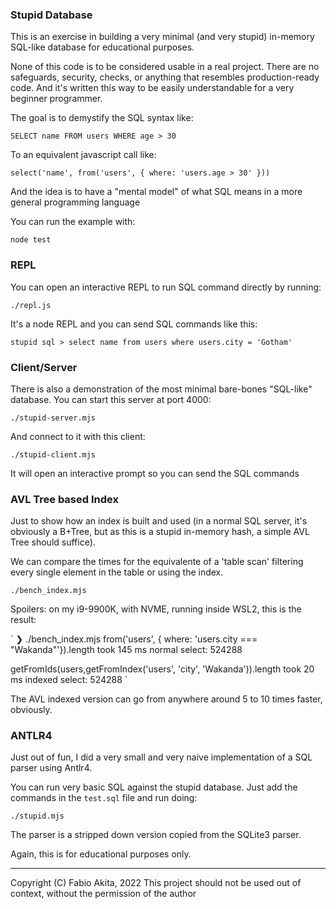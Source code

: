 ### Stupid Database

This is an exercise in building a very minimal (and very stupid) in-memory SQL-like database for educational purposes.

None of this code is to be considered usable in a real project. There are no safeguards, security, checks, or anything that resembles production-ready code. And it's written this way to be easily understandable for a very beginner programmer.

The goal is to demystify the SQL syntax like:

`SELECT name FROM users WHERE age > 30`

To an equivalent javascript call like:

`select('name', from('users', { where: 'users.age > 30' }))`

And the idea is to have a "mental model" of what SQL means in a more general programming language

You can run the example with:

`node test`

### REPL

You can open an interactive REPL to run SQL command directly by running:

`./repl.js`

It's a node REPL and you can send SQL commands like this:

`stupid sql > select name from users where users.city = 'Gotham'`


### Client/Server

There is also a demonstration of the most minimal bare-bones "SQL-like"
database. You can start this server at port 4000:

`./stupid-server.mjs`

And connect to it with this client:

`./stupid-client.mjs`

It will open an interactive prompt so you can send the SQL commands

### AVL Tree based Index

Just to show how an index is built and used (in a normal SQL server,
it's obviously a B+Tree, but as this is a stupid in-memory hash, a simple
AVL Tree should suffice).

We can compare the times for the equivalente of a 'table scan' filtering
every single element in the table or using the index.

`
./bench_index.mjs
`

Spoilers: on my i9-9900K, with NVME, running inside WSL2, this is the result:

`
❯ ./bench_index.mjs
from('users', { where: 'users.city === "Wakanda"'}).length
took 145 ms
normal select: 524288

getFromIds(users,getFromIndex('users', 'city', 'Wakanda')).length
took 20 ms
indexed select: 524288
`

The AVL indexed version can go from anywhere around 5 to 10 times faster, obviously.


### ANTLR4

Just out of fun, I did a very small and very naive implementation of a SQL parser using Antlr4.

You can run very basic SQL against the stupid database. Just add the commands in the `test.sql` file and run doing:

`./stupid.mjs`

The parser is a stripped down version copied from the SQLite3 parser.

Again, this is for educational purposes only.

---

Copyright (C) Fabio Akita, 2022
This project should not be used out of context, without the permission of the author